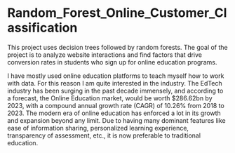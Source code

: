 # Random_Forest_Online_Customer_Classification

This project uses decision trees followed by random forests. The goal of the project is to analyze website interactions and find factors that drive conversion rates in students who sign up for online education programs.

I have mostly used online education platforms to teach myself how to work with data. For this reason I am quite interested in the industry. The EdTech industry has been surging in the past decade immensely, and according to a forecast, the Online Education market, would be worth $286.62bn by 2023, with a compound annual growth rate (CAGR) of 10.26% from 2018 to 2023. The modern era of online education has enforced a lot in its growth and expansion beyond any limit. Due to having many dominant features like ease of information sharing, personalized learning experience, transparency of assessment, etc., it is now preferable to traditional education.
